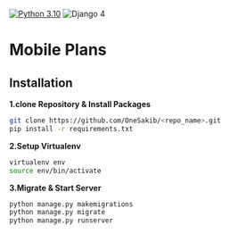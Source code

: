 [![Python 3.10 ](https://img.shields.io/badge/python-3.10-yellow.svg)](https://www.python.org/downloads/release/python-3105/)
![Django 4 ](https://img.shields.io/badge/Django-4.0-green.svg)
# Mobile Plans

## Installation

**1.clone Repository & Install Packages**
```sh
git clone https://github.com/OneSakib/<repo_name>.git
pip install -r requirements.txt
```
**2.Setup Virtualenv**
```sh
virtualenv env
source env/bin/activate
```
**3.Migrate & Start Server**
```sh
python manage.py makemigrations
python manage.py migrate
python manage.py runserver
```


